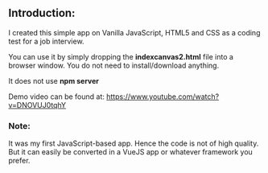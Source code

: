 ## Introduction: 

I created this simple app on Vanilla JavaScript, HTML5 and CSS as a coding test for a job interview. 

You can use it by simply dropping the **indexcanvas2.html** file into a browser window. You do not need to install/download anything. 

It does not use **npm server**


Demo video can be found at: https://www.youtube.com/watch?v=DNOVUJ0tqhY

### Note:

It was my first JavaScript-based app. Hence the code is not of high quality. But it can easily be converted in a VueJS app or whatever framework you prefer. 